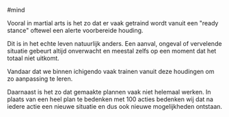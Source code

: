 #mind

Vooral in martial arts is het zo dat er vaak getraind wordt vanuit een "ready stance" oftewel een alerte voorbereide houding. 

Dit is in het echte leven natuurlijk anders. Een aanval, ongeval of vervelende situatie gebeurt altijd onverwacht en meestal zelfs op een moment dat het totaal niet uitkomt. 

Vandaar dat we binnen ichigendo vaak trainen vanuit deze houdingen om zo aanpassing te leren. 

Daarnaast is het zo dat gemaakte plannen vaak niet helemaal werken. 
In plaats van een heel plan te bedenken met 100 acties bedenken wij dat na iedere actie een nieuwe situatie en dus ook nieuwe mogelijkheden ontstaan. 